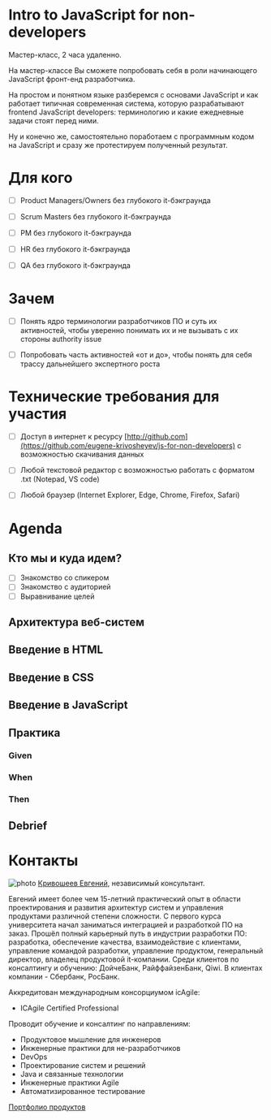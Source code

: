 Intro to JavaScript for non-developers
======================================
Мастер-класс, 2 часа удаленно.

На мастер-классе Вы сможете попробовать себя в роли начинающего JavaScript фронт-енд разработчика. 

На простом и понятном языке разберемся с основами JavaScript и как работает типичная современная система, которую разрабатывают frontend JavaScript developers: терминологию и какие ежедневные задачи стоят перед ними. 

Ну и конечно же, самостоятельно поработаем с программным кодом на JavaScript и сразу же протестируем полученный результат. 


Для кого
========
- [ ] Product Managers/Owners без глубокого it-бэкграунда
- [ ] Scrum Masters без глубокого it-бэкграунда
- [ ] PM без глубокого it-бэкграунда
- [ ] HR без глубокого it-бэкграунда
- [ ] QA без глубокого it-бэкграунда


Зачем
=====
- [ ] Понять ядро терминологии разработчиков ПО и суть их активностей, чтобы уверенно понимать их и не вызывать с их стороны authority issue
- [ ] Попробовать часть активностей «от и до», чтобы понять для себя трассу дальнейшего экспертного роста


Технические требования для участия
==================================
- [ ] Доступ в интернет к ресурсу [http://github.com](https://github.com/eugene-krivosheyev/js-for-non-developers) с возможностью скачивания данных
- [ ] Любой текстовой редактор с возможностью работать с форматом .txt (Notepad, VS code) 
- [ ] Любой браузер (Internet Explorer, Edge, Chrome, Firefox, Safari)


Agenda
======

Кто мы и куда идем?
-------------------
- [ ] Знакомство со спикером
- [ ] Знакомство с аудиторией
- [ ] Выравнивание целей

Архитектура веб-систем
----------------------

Введение в HTML
---------------

Введение в CSS
--------------

Введение в JavaScript
---------------------

Практика
--------
### Given
### When 
### Then

Debrief
-------

Контакты
========
![photo](https://previews.dropbox.com/p/thumb/AA7ukaL-F7MVzTHBJwby3k9iRDN3uvwAe_7W1Uju9zKRLi4b7SOQQtLYz8qXeTeu5ignJULyssRLoVaOyO5Nq-5n3xNVCzJe9zy87l6fMKEZeagASQnZEcwux9Uts7lpre26qVDlfndeeFD4DMlQsOjLWH89sLbCgVG5h7eAH-ZPE1jiiSVMuoO_JGGmJv9PslLgdvN9Rk5EnfteuO9kovNOXbJqSpVVtFhMxE8ob6gwN4kx1MnHHUeV6MvEHc6qkyPLgQkxrErS2THXfdEgMyr3zKZHLFhD1aGNMgVO16JGfI3mK62dh6uhrE9r7bxvBj8-Q9aqpZgKhUHrV1WjsNSJ/p.jpeg?fv_content=true&size_mode=5)
[Кривошеев Евгений](http://ekrcv.page.link/qL6j), независимый консультант.

Евгений имеет более чем 15-летний практический опыт в области проектирования и развития архитектур систем и управления продуктами различной степени сложности. С первого курса университета начал заниматься интеграцией и разработкой ПО на заказ. Прошёл полный карьерный путь в индустрии разработки ПО: разработка, обеспечение качества, взаимодействие с клиентами, управление командой разработки, управление продуктом, генеральный директор, владелец продуктовой it-компании.
Среди клиентов по консалтингу и обучению: ДойчеБанк, РайффайзенБанк, Qiwi. В клиентах компании - Сбербанк, РосБанк.

Аккредитован международным консорциумом icAgile:
- ICAgile Certified Professional

Проводит обучение и консалтинг по направлениям:
- Продуктовое мышление для инженеров
- Инженерные практики для не-разработчиков
- DevOps
- Проектирование систем и решений
- Java и связанные технологии 
- Инженерные практики Agile
- Автоматизированное тестирование

[Портфолио продуктов](https://docs.google.com/document/d/1TEV3yMEBCz2m1GTdOoqGlbXDlaEihh4iA3qwlMrZWR4)
